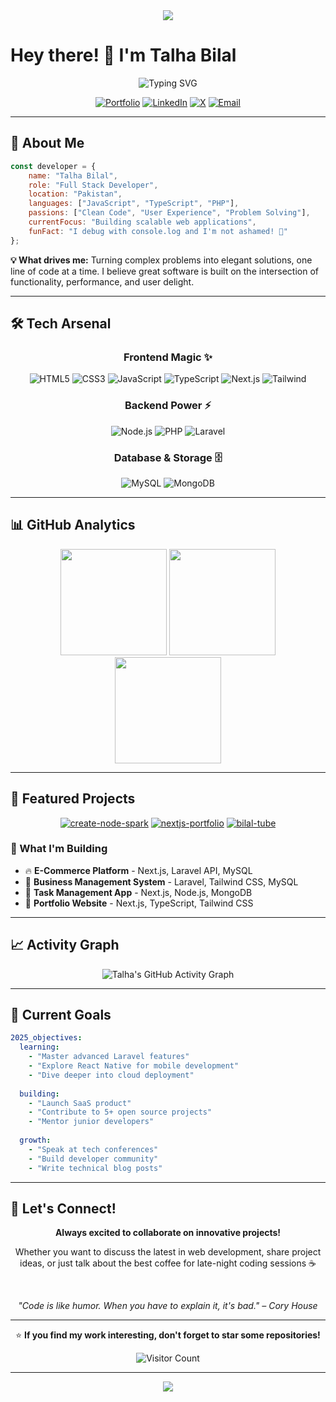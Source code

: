 <div align="center">
  <img src="https://capsule-render.vercel.app/api?type=waving&color=0:EEFF00,100:a82da8&height=200&section=header&text=Full%20Stack%20Developer&fontSize=80&fontAlignY=35&animation=twinkling&fontColor=ffffff"/>
</div>

# Hey there! 👋 I'm Talha Bilal

<div align="center">
  
  ![Typing SVG](https://readme-typing-svg.herokuapp.com?font=Fira+Code&weight=600&size=28&pause=1000&color=00D8FF&center=true&vCenter=true&width=600&lines=Full+Stack+Developer;Problem+Solver;Code+Enthusiast;Always+Learning+%F0%9F%9A%80)
  
  [![Portfolio](https://img.shields.io/badge/Portfolio-FF5722?style=for-the-badge&logo=todoist&logoColor=white)](https://talhabilal.dev)
  [![LinkedIn](https://img.shields.io/badge/LinkedIn-0077B5?style=for-the-badge&logo=linkedin&logoColor=white)](https://www.linkedin.com/in/talhabilal-dev/)
  [![X](https://img.shields.io/badge/X-1DA1F2?style=for-the-badge&logo=x&logoColor=white)]([https://x.com/talhabilaldev])
  [![Email](https://img.shields.io/badge/Email-D14836?style=for-the-badge&logo=gmail&logoColor=white)](mailto:m.talha.bilal.dev@gmail.com)
</div>

---

## 🚀 About Me

```javascript
const developer = {
    name: "Talha Bilal",
    role: "Full Stack Developer",
    location: "Pakistan",
    languages: ["JavaScript", "TypeScript", "PHP"],
    passions: ["Clean Code", "User Experience", "Problem Solving"],
    currentFocus: "Building scalable web applications",
    funFact: "I debug with console.log and I'm not ashamed! 🐛"
};
```

**💡 What drives me:** Turning complex problems into elegant solutions, one line of code at a time. I believe great software is built on the intersection of functionality, performance, and user delight.

---

## 🛠️ Tech Arsenal

<div align="center">

### Frontend Magic ✨
![HTML5](https://img.shields.io/badge/HTML5-E34F26?style=for-the-badge&logo=html5&logoColor=white)
![CSS3](https://img.shields.io/badge/CSS3-1572B6?style=for-the-badge&logo=css3&logoColor=white)
![JavaScript](https://img.shields.io/badge/JavaScript-F7DF1E?style=for-the-badge&logo=javascript&logoColor=black)
![TypeScript](https://img.shields.io/badge/TypeScript-007ACC?style=for-the-badge&logo=typescript&logoColor=white)
![Next.js](https://img.shields.io/badge/Next.js-000000?style=for-the-badge&logo=next.js&logoColor=white)
![Tailwind](https://img.shields.io/badge/Tailwind_CSS-38B2AC?style=for-the-badge&logo=tailwind-css&logoColor=white)

### Backend Power ⚡
![Node.js](https://img.shields.io/badge/Node.js-43853D?style=for-the-badge&logo=node.js&logoColor=white)
![PHP](https://img.shields.io/badge/PHP-777BB4?style=for-the-badge&logo=php&logoColor=white)
![Laravel](https://img.shields.io/badge/Laravel-FF2D20?style=for-the-badge&logo=laravel&logoColor=white)

### Database & Storage 🗄️
![MySQL](https://img.shields.io/badge/MySQL-00000F?style=for-the-badge&logo=mysql&logoColor=white)
![MongoDB](https://img.shields.io/badge/MongoDB-4EA94B?style=for-the-badge&logo=mongodb&logoColor=white)

</div>

---

## 📊 GitHub Analytics

<div align="center">
  
  <img height="170em" src="https://github-readme-stats.vercel.app/api?username=talhabilal-dev&show_icons=true&theme=tokyonight&include_all_commits=true&count_private=true"/>
  <img height="170em" src="https://github-readme-stats.vercel.app/api/top-langs/?username=talhabilal-dev&layout=compact&theme=tokyonight"/>
  <img height="170em" src="https://github-readme-streak-stats.herokuapp.com/?user=talhabilal-dev&theme=tokyonight"/>
  
</div>

---

## 🌟 Featured Projects

<div align="center">

[![create-node-spark](https://github-readme-stats.vercel.app/api/pin/?username=talhabilal-dev&repo=create-node-spark&theme=tokyonight)](https://github.com/talhabilal-dev/create-node-spark)
[![nextjs-portfolio](https://github-readme-stats.vercel.app/api/pin/?username=talhabilal-dev&repo=nextjs-portfolio&theme=tokyonight)](https://github.com/talhabilal-dev/nextjs-portfolio)
[![bilal-tube](https://github-readme-stats.vercel.app/api/pin/?username=talhabilal-dev&repo=bilal-tube&theme=tokyonight)](https://github.com/talhabilal-dev/bilal-tube)

</div>

### 🎯 What I'm Building

- 🔥 **E-Commerce Platform** - Next.js, Laravel API, MySQL
- 💼 **Business Management System** - Laravel, Tailwind CSS, MySQL  
- 📱 **Task Management App** - Next.js, Node.js, MongoDB
- 🚀 **Portfolio Website** - Next.js, TypeScript, Tailwind CSS

---

## 📈 Activity Graph

<div align="center">
  
  ![Talha's GitHub Activity Graph](https://github-readme-activity-graph.vercel.app/graph?username=talhabilal-dev&theme=tokyo-night&hide_border=true)
  
</div>

---

## 🎯 Current Goals

```yaml
2025_objectives:
  learning:
    - "Master advanced Laravel features"
    - "Explore React Native for mobile development"
    - "Dive deeper into cloud deployment"
  
  building:
    - "Launch SaaS product"
    - "Contribute to 5+ open source projects" 
    - "Mentor junior developers"
    
  growth:
    - "Speak at tech conferences"
    - "Build developer community"
    - "Write technical blog posts"
```

---

## 💬 Let's Connect!

<div align="center">

**Always excited to collaborate on innovative projects!**

Whether you want to discuss the latest in web development, share project ideas, or just talk about the best coffee for late-night coding sessions ☕

<br>

*"Code is like humor. When you have to explain it, it's bad." – Cory House*

---

⭐ **If you find my work interesting, don't forget to star some repositories!**

![Visitor Count](https://profile-counter.glitch.me/talhabilal-dev/count.svg)

</div>

---

<div align="center">
  <img src="https://capsule-render.vercel.app/api?type=waving&color=gradient&height=100&section=footer"/>
</div>
